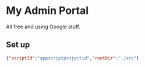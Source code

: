 # My Admin Portal

All free and using Google stuff.

## Set up

```json
{"scriptId":"appscriptprojectid","rootDir":"./src"}
```